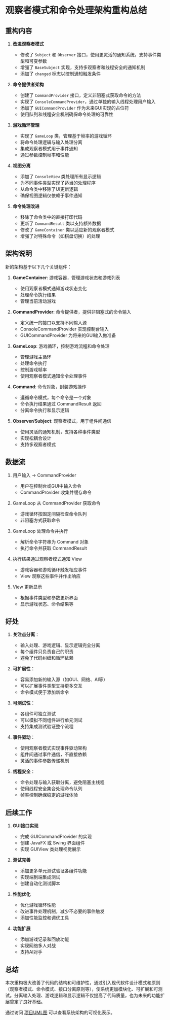 # 观察者模式和命令处理架构重构总结

## 重构内容

1. **改进观察者模式**
   - 修改了 `Subject` 和 `Observer` 接口，使用更灵活的通知系统，支持事件类型和可变参数
   - 增强了 `BaseSubject` 实现，支持多观察者和线程安全的通知机制
   - 添加了 `changed` 标志以控制通知触发条件

2. **命令提供者架构**
   - 创建了 `CommandProvider` 接口，定义非阻塞式获取命令的方法
   - 实现了 `ConsoleCommandProvider`，通过单独的输入线程处理用户输入
   - 添加了 `GUICommandProvider` 作为未来GUI实现的占位符
   - 使用队列和线程安全机制确保命令处理的可靠性

3. **游戏循环管理**
   - 实现了 `GameLoop` 类，管理基于帧率的游戏循环
   - 将命令处理逻辑与输入处理分离
   - 集成观察者模式用于事件通知
   - 通过参数控制帧率和性能

4. **视图分离**
   - 添加了 `ConsoleView` 类处理所有显示逻辑
   - 为不同事件类型实现了适当的处理程序
   - 从命令类中移除了UI更新逻辑
   - 确保视图逻辑仅依赖于事件通知

5. **命令处理改进**
   - 移除了命令类中的直接打印代码
   - 更新了 `CommandResult` 类以支持额外数据
   - 修改了 `GameContainer` 类以适应新的观察者模式
   - 增强了对特殊命令（如棋盘切换）的处理

## 架构说明

新的架构基于以下几个关键组件：

1. **GameContainer**: 游戏容器，管理游戏状态和游戏列表
   - 使用观察者模式通知游戏状态变化
   - 处理命令执行结果
   - 管理当前活动游戏

2. **CommandProvider**: 命令提供者，提供非阻塞式的命令输入
   - 定义统一的接口以支持不同输入源
   - ConsoleCommandProvider 实现控制台输入
   - GUICommandProvider 为将来的GUI输入做准备

3. **GameLoop**: 游戏循环，控制游戏流程和命令处理
   - 管理游戏主循环
   - 处理命令执行
   - 控制游戏帧率
   - 使用观察者模式通知命令处理事件

4. **Command**: 命令对象，封装游戏操作
   - 遵循命令模式，每个命令是一个对象
   - 命令执行结果通过 CommandResult 返回
   - 分离命令执行和显示逻辑

5. **Observer/Subject**: 观察者模式，用于组件间通信
   - 使用灵活的通知机制，支持各种事件类型
   - 实现松耦合设计
   - 支持多观察者模式

## 数据流

1. 用户输入 → CommandProvider
   - 用户在控制台或GUI中输入命令
   - CommandProvider 收集并缓存命令

2. GameLoop 从 CommandProvider 获取命令
   - 游戏循环按固定间隔检查命令队列
   - 非阻塞方式获取命令

3. GameLoop 处理命令并执行
   - 解析命令字符串为 Command 对象
   - 执行命令并获取 CommandResult

4. 执行结果通过观察者模式通知 View
   - 游戏容器和游戏循环触发相应事件
   - View 观察这些事件并作出响应

5. View 更新显示
   - 根据事件类型和参数更新界面
   - 显示游戏状态、命令结果等

## 好处

1. **关注点分离**：
   - 输入处理、游戏逻辑、显示逻辑完全分离
   - 每个组件只负责自己的职责
   - 避免了代码纠缠和循环依赖

2. **可扩展性**：
   - 容易添加新的输入源（如GUI、网络、AI等）
   - 可以扩展事件类型支持更多交互
   - 命令模式便于添加新命令

3. **可测试性**：
   - 各组件可独立测试
   - 可以模拟不同组件进行单元测试
   - 支持集成测试验证整个流程

4. **事件驱动**：
   - 使用观察者模式实现事件驱动架构
   - 组件间通过事件通信，不直接依赖
   - 灵活的事件参数传递机制

5. **线程安全**：
   - 命令处理与输入获取分离，避免阻塞主线程
   - 使用线程安全集合处理命令队列
   - 帧率控制确保稳定的游戏体验

## 后续工作

1. **GUI接口实现**
   - 完成 GUICommandProvider 的实现
   - 创建 JavaFX 或 Swing 界面组件
   - 实现 GUIView 类处理视觉展示

2. **测试完善**
   - 添加更多单元测试验证各组件功能
   - 实现端到端集成测试
   - 创建自动化测试脚本

3. **性能优化**
   - 优化游戏循环性能
   - 改进事件处理机制，减少不必要的事件触发
   - 添加性能监控和调优工具

4. **功能扩展**
   - 添加游戏记录和回放功能
   - 实现网络多人对战
   - 支持AI对手

## 总结

本次重构极大改善了代码的结构和可维护性，通过引入现代软件设计模式和原则（观察者模式、命令模式、接口分离原则等），使系统更加模块化、可扩展和可测试。分离输入处理、游戏逻辑和显示逻辑不仅提高了代码质量，也为未来的功能扩展奠定了良好基础。

通过访问 [项目UML图](uml-diagram.md) 可以查看系统架构的可视化表示。

